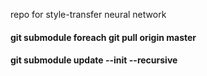 repo for style-transfer neural network



#### git submodule foreach git pull origin master
#### git submodule update --init --recursive